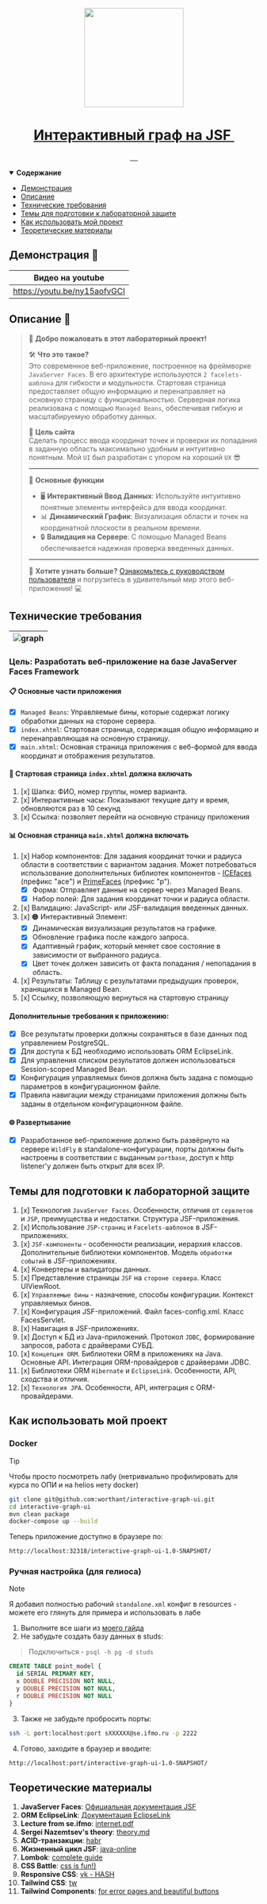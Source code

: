 <!-- Вот основной логотип и имя вашего проекта -->

<p align="center">
  <a href="resources/MVC.png">
    <picture>
      <img src="resources/logo.png" height="200">
    </picture>
    <h1 align="center">
        Интерактивный граф на JSF
        <a aria-label="Перевод" href="./README.md">
            <img alt="" src="https://img.shields.io/badge/translation-EU-red?style=for-the-badge">
        </a>
    </h1>
  </a>
</p>

<!-- Вот несколько классных меток для вашего проекта, удалите те, которые вам не нужны -->

<p align="center">
  <a aria-label="WildFly Version" href="https://www.wildfly.org/">
      <img alt="" src="https://img.shields.io/badge/WildFly-26.13-50FA7B?style=for-the-badge&labelColor=000000&color=50FA7B">
   </a>
   <a aria-label="Java" href="https://www.jetbrains.com/">
      <img alt="" src="https://img.shields.io/badge/Java-17.0.8-FFD300?style=for-the-badge&labelColor=000000&color=FFD300">
   </a>
   <a aria-label="Maven Project" href="https://maven.apache.org/">
      <img alt="" src="https://img.shields.io/badge/Maven-Project-FFA5FF?style=for-the-badge&labelColor=000000&color=FFAFFF">
   </a>
   <a aria-label="JavaServer Faces Framework" href="https://www.oracle.com/java/technologies/javaserverfaces.html">
      <img alt="" src="https://img.shields.io/badge/JSF-Framework-orange?style=for-the-badge&logo=java&labelColor=000000&color=FFFFFF">
   </a>
   <a aria-label="Tailwind CSS Version" href="https://tailwindcss.com/">
      <img alt="" src="https://img.shields.io/badge/Tailwind_CSS-3.3.3-00CCFF?style=for-the-badge&labelColor=000000&color=00FFFF">
   </a>
</p>

<details open>
   <summary><b>Содержание</b></summary>

- [Демонстрация](#demo)
- [Описание](#descr)
- [Технические требования](#requirements)
- [Темы для подготовки к лабораторной защите](#defense)
- [Как использовать мой проект](#user-manual)
- [Теоретические материалы](#theory)

</details>

<a id="demo"></a>

## Демонстрация 🎥

| Видео на youtube |
|------------------------|
|https://youtu.be/ny15aofvGCI|

<a id="descr"></a>

## Описание 📝

> 👋 **Добро пожаловать в этот лабораторный проект!**
>
> 🛠 **Что это такое?**  
> Это современное веб-приложение, построенное на фреймворке `JavaServer Faces`. В его архитектуре используются `2 facelets-шаблона` для гибкости и модульности. Стартовая страница предоставляет общую информацию и перенаправляет на основную страницу с функциональностью. Серверная логика реализована с помощью `Managed Beans`, обеспечивая гибкую и масштабируемую обработку данных.
>
> 🎯 **Цель сайта**  
> Сделать процесс ввода координат точек и проверки их попадания в заданную область максимально удобным и интуитивно понятным. Мой `UI` был разработан с упором на хороший `UX` 😎
>
> ---
>
> 📌 **Основные функции**
>
> - 🖥 **Интерактивный Ввод Данных**: Используйте интуитивно понятные элементы интерфейса для ввода координат.
> - 📊 **Динамический График**: Визуализация области и точек на координатной плоскости в реальном времени.
> - 🔒 **Валидация на Сервере**: С помощью Managed Beans обеспечивается надежная проверка введенных данных.
>
> ---
>
> 🚀 **Хотите узнать больше?** [Ознакомьтесь с руководством пользователя](#user-manual) и погрузитесь в удивительный мир этого веб-приложения! 💻

<a id="requirements"></a>

## Технические требования

|![graph](resources/graph.png)|
|-----------------------------|

### Цель: Разработать веб-приложение на базе JavaServer Faces Framework

#### 📋 Основные части приложения

- [x] `Managed Beans`: Управляемые бины, которые содержат логику обработки данных на стороне сервера.
- [x] `index.xhtml`: Стартовая страница, содержащая общую информацию и перенаправляющая на основную страницу.
- [x] `main.xhtml`: Основная страница приложения с веб-формой для ввода координат и отображения результатов.

#### 🎨 Стартовая страница `index.xhtml` должна включать

1. [x] Шапка: ФИО, номер группы, номер варианта.
2. [x] Интерактивные часы: Показывают текущие дату и время, обновляются раз в 10 секунд
3. [x] Ссылка: позволяет перейти на основную страницу приложения

#### 📊 Основная страница `main.xhtml` должна включать

1. [x] Набор компонентов: Для задания координат точки и радиуса области в соответствии с вариантом задания. Может потребоваться использование дополнительных библиотек компонентов - [ICEfaces](http://www.icesoft.org/java/projects/ICEfaces/overview.jsf) (префикс "ace") и [PrimeFaces](http://www.primefaces.org/) (префикс "p").
    - [x] Форма: Отправляет данные на сервер через Managed Beans.
    - [x] Набор полей: Для задания координат точки и радиуса области.
2. [x] Валидацию: JavaScript- или JSF-валидация введенных данных.
3. [x] 🟠 Интерактивный Элемент:
    - [x] Динамическая визуализация результатов на графике.
    - [x] Обновление графика после каждого запроса.
    - [x] Адаптивный график, который меняет свое состояние в зависимости от выбранного радиуса.
    - [x] Цвет точек должен зависить от факта попадания / непопадания в область.
4. [x] Результаты: Таблицу с результатами предыдущих проверок, хранящихся в Managed Bean.
5. [x] Ссылку, позволяющую вернуться на стартовую страницу

#### Дополнительные требования к приложению:

- [x] Все результаты проверки должны сохраняться в базе данных под управлением PostgreSQL.
- [x] Для доступа к БД необходимо использовать ORM EclipseLink.
- [x] Для управления списком результатов должен использоваться Session-scoped Managed Bean.
- [x] Конфигурация управляемых бинов должна быть задана с помощью параметров в конфигурационном файле.
- [x] Правила навигации между страницами приложения должны быть заданы в отдельном конфигурационном файле.

#### 🌐 Развертывание

- [x] Разработанное веб-приложение должно быть развёрнуто на сервере `WildFly` в standalone-конфигурации, порты должны быть настроены в соответствии с выданным `portbase`, доступ к http listener'у должен быть открыт для всех IP.

<a id="defense"></a>

## Темы для подготовки к лабораторной защите

1. [x] Технология `JavaServer Faces`. Особенности, отличия от `сервлетов` и `JSP`, преимущества и недостатки. Структура JSF-приложения.
2. [x] Использование `JSP-страниц` и `Facelets-шаблонов` в JSF-приложениях.
3. [x] `JSF-компоненты` - особенности реализации, иерархия классов. Дополнительные библиотеки компонентов. Модель `обработки событий` в JSF-приложениях.
4. [x] Конвертеры и валидаторы данных.
5. [x] Представление страницы `JSF` на `стороне сервера`. Класс UIViewRoot.
6. [x] `Управляемые бины` - назначение, способы конфигурации. Контекст управляемых бинов.
7. [x] Конфигурация JSF-приложений. Файл faces-config.xml. Класс FacesServlet.
8. [x] Навигация в JSF-приложениях.
9. [x] Доступ к БД из Java-приложений. Протокол `JDBC`, формирование запросов, работа с драйверами СУБД.
10. [x] `Концепция ORM`. Библиотеки ORM в приложениях на Java. Основные API. Интеграция ORM-провайдеров с драйверами JDBC.
11. [x] Библиотеки ORM `Hibernate` и `EclipseLink`. Особенности, API, сходства и отличия.
12. [x] `Технология JPA`. Особенности, API, интеграция с ORM-провайдерами.

<a id="user-manual"></a>

## Как использовать мой проект

### Docker

> [!TIP]
> Чтобы просто посмотреть лабу (нетривиально профилировать для курса по ОПИ и на helios нету docker)

```bash
git clone git@github.com:worthant/interactive-graph-ui.git
cd interactive-graph-ui
mvn clean package
docker-compose up --build
```

Теперь приложение доступно в браузере по:

```bash
http://localhost:32318/interactive-graph-ui-1.0-SNAPSHOT/
```

### Ручная настройка (для гелиоса)

> [!NOTE]
> Я добавил полностью рабочий `standalone.xml` конфиг в resources - можете его глянуть для примера и использовать в лабе

1. Выполните все шаги из [моего гайда](https://github.com/worthant/web3-jsf-eclipselink-template/)
2. Не забудьте создать базу данных в studs:

> Подключиться - `psql -h pg -d studs`

```sql
CREATE TABLE point_model {
  id SERIAL PRIMARY KEY,
  x DOUBLE PRECISION NOT NULL,
  y DOUBLE PRECISION NOT NULL,
  r DOUBLE PRECISION NOT NULL
}
```
3. Также не забудьте пробросить порты:

```bash
ssh -L port:localhost:port sXXXXXX@se.ifmo.ru -p 2222
```

4. Готово, заходите в браузер и вводите:

```bash
http://localhost:port/interactive-graph-ui-1.0-SNAPSHOT/
```

<a id="theory"></a>

## Теоретические материалы

1. **JavaServer Faces**: [Официальная документация JSF](https://docs.oracle.com/javaee/7/javaserver-faces-2-2/vdldocs-facelets/index.html)
2. **ORM EclipseLink**: [Документация EclipseLink](https://www.eclipse.org/eclipselink/documentation/)
3. **Lecture from se.ifmo**: [internet.pdf](https://se.ifmo.ru/~s367837/internet.pdf)
4. **Sergei Nazemtsev's theory**: [theory.md](https://github.com/web-labs/Web-Lab-3/blob/main/theory.md)
1. **ACID-транзакции**: [habr](https://habr.com/ru/articles/555920/)
1. **Жизненный цикл JSF**: [java-online](https://java-online.ru/jsf-lifecycle.xhtml)
1. **Lombok**: [complete guide](https://auth0.com/blog/a-complete-guide-to-lombok/)
1. **CSS Battle**: [css is fun!)](https://cssbattle.dev/)
1. **Responsive CSS**: [vk - HASH](https://vk.com/wall-46465252_58953)
5. **Tailwind CSS**: [tw](https://tailwindcss.com/)
6. **Tailwind Components**: [for error pages and beautiful buttons](https://tailwindcomponents.com/)
